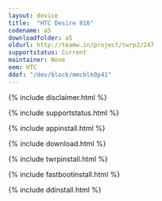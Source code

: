 ```yaml
---
layout: device
title:  "HTC Desire 816"
codename: a5
downloadfolder: a5
oldurl: http://teamw.in/project/twrp2/247
supportstatus: Current
maintainer: None
oem: HTC
ddof: "/dev/block/mmcblk0p41"
---
```


{% include disclaimer.html %}

{% include supportstatus.html %}

{% include appinstall.html %}

{% include download.html %}

{% include twrpinstall.html %}

{% include fastbootinstall.html %}

{% include ddinstall.html %}
